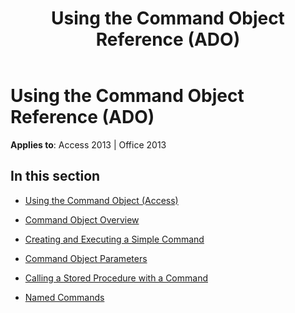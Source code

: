 ﻿---
title: Using the Command Object Reference (ADO)
TOCTitle: Using the Command Object
ms:assetid: 9813dedd-a770-44e6-b42d-b1bde360e820
ms:mtpsurl: https://msdn.microsoft.com/en-us/library/JJ249680(v=office.15)
ms:contentKeyID: 48546481
ms.date: 09/18/2015
mtps_version: v=office.15
---

# Using the Command Object Reference (ADO)


**Applies to**: Access 2013 | Office 2013

## In this section

  - [Using the Command Object (Access)](using-the-command-object-access.md)

  - [Command Object Overview](command-object-overview.md)

  - [Creating and Executing a Simple Command](creating-and-executing-a-simple-command.md)

  - [Command Object Parameters](command-object-parameters.md)

  - [Calling a Stored Procedure with a Command](calling-a-stored-procedure-with-a-command.md)

  - [Named Commands](named-commands.md)


